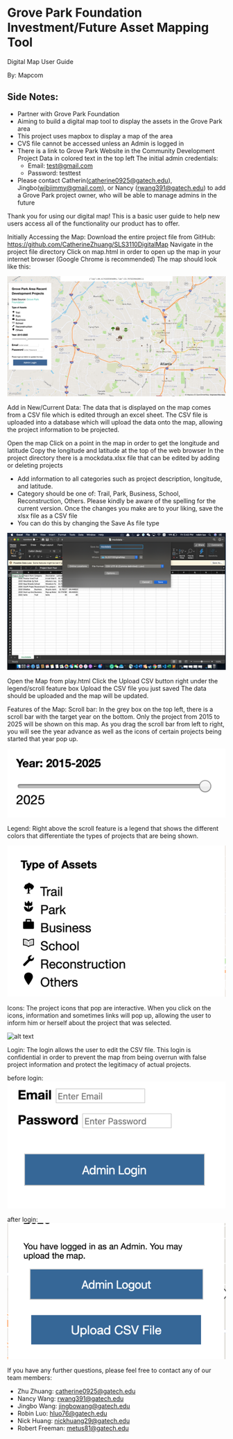 # Grove Park Foundation Investment/Future Asset Mapping Tool

Digital Map User Guide

By: Mapcom

## Side Notes:
- Partner with Grove Park Foundation
- Aiming to build a digital map tool to display the assets in the Grove Park area
- This project uses mapbox to display a map of the area
- CVS file cannot be accessed unless an Admin is logged in
- There is a link to Grove Park Website in the Community Development Project Data in colored text in the top left
The initial admin credentials: 
  - Email: test@gmail.com
  - Password: testtest
- Please contact Catherin(catherine0925@gatech.edu), Jingbo(wjbjimmy@gmail.com), or Nancy (rwang391@gatech.edu) to add a Grove Park project owner, who will be able to manage admins in the future
 
Thank you for using our digital map! This is a basic user guide to help new users access all of the functionality our product has to offer.
 
Initially Accessing the Map:
Download the entire project file from GitHub:  https://github.com/CatherineZhuang/SLS3110DigitalMap
Navigate in the project file directory
Click on map.html in order to open up the map in your internet browser (Google Chrome is recommended)
The map should look like this: 

![alt text](images/map.png)


Add in New/Current Data: 
The data that is displayed on the map comes from a CSV file which is edited through an excel sheet. The CSV file is uploaded into a database which will upload the data onto the map, allowing the project information to be projected. 
 
Open the map
Click on a point in the map in order to get the longitude and latitude
Copy the longitude and latitude at the top of the web browser
In the project directory there is a mockdata.xlsx file that can be edited by adding or deleting projects 
- Add information to all categories such as project description, longitude, and latitude.
- Category should be one of: Trail, Park, Business, School, Reconstruction, Others. Please kindly be aware of the spelling for the current version.
Once the changes you make are to your liking, save the xlsx file as a CSV file 
- You can do this by changing the Save As file type

![alt text](images/save.png)


Open the Map from play.html 
Click the Upload CSV button right under the legend/scroll feature box
Upload the CSV file you just saved 
The data should be uploaded and the map will be updated.
 
 
Features of the Map:
Scroll bar: In the grey box on the top left, there is a scroll bar with the target year on the bottom. Only the project from 2015 to 2025 will be shown on this map. As you drag the scroll bar from left to right, you will see the year advance as well as the icons of certain projects being started that year pop up. 

![alt text](images/timeslot.png) 


Legend: Right above the scroll feature is a legend that shows the different colors that differentiate the types of projects that are being shown.

![alt text](images/type.png)


Icons: The project icons that pop are interactive. When you click on the icons, information and sometimes links will pop up, allowing the user to inform him or herself about the project that was selected. 

![alt text](images/map\-detail.png)


Login: The login allows the user to edit the CSV file. This login is confidential in order to prevent the map from being overrun with false project information and protect the legitimacy of actual projects. 

  before login:
  ![alt text](images/login.png)
  
  after login:
  ![alt text](images/upload.png)

If you have any further questions, please feel free to contact any of our team members:
- Zhu Zhuang: catherine0925@gatech.edu
- Nancy Wang: rwang391@gatech.edu
- Jingbo Wang: jingbowang@gatech.edu
- Robin Luo: hluo76@gatech.edu
- Nick Huang: nickhuang29@gatech.edu
- Robert Freeman: metus81@gatech.edu


